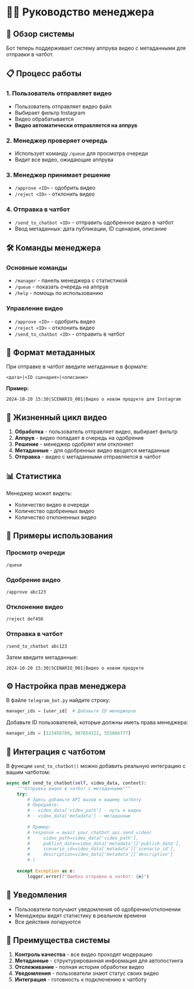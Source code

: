 # 👨‍💼 Руководство менеджера

## 🎯 Обзор системы

Бот теперь поддерживает систему аппрува видео с метаданными для отправки в чатбот.

## 📋 Процесс работы

### 1. Пользователь отправляет видео
- Пользователь отправляет видео файл
- Выбирает фильтр Instagram
- Видео обрабатывается
- **Видео автоматически отправляется на аппрув**

### 2. Менеджер проверяет очередь
- Использует команду `/queue` для просмотра очереди
- Видит все видео, ожидающие аппрува

### 3. Менеджер принимает решение
- `/approve <ID>` - одобрить видео
- `/reject <ID>` - отклонить видео

### 4. Отправка в чатбот
- `/send_to_chatbot <ID>` - отправить одобренное видео в чатбот
- Ввод метаданных: дата публикации, ID сценария, описание

## 🛠️ Команды менеджера

### Основные команды
- `/manager` - панель менеджера с статистикой
- `/queue` - показать очередь на аппрув
- `/help` - помощь по использованию

### Управление видео
- `/approve <ID>` - одобрить видео
- `/reject <ID>` - отклонить видео
- `/send_to_chatbot <ID>` - отправить в чатбот

## 📝 Формат метаданных

При отправке в чатбот введите метаданные в формате:
```
<дата>|<ID сценария>|<описание>
```

**Пример:**
```
2024-10-20 15:30|SCENARIO_001|Видео о новом продукте для Instagram
```

## 🔄 Жизненный цикл видео

1. **Обработка** - пользователь отправляет видео, выбирает фильтр
2. **Аппрув** - видео попадает в очередь на одобрение
3. **Решение** - менеджер одобряет или отклоняет
4. **Метаданные** - для одобренных видео вводятся метаданные
5. **Отправка** - видео с метаданными отправляется в чатбот

## 📊 Статистика

Менеджер может видеть:
- Количество видео в очереди
- Количество одобренных видео
- Количество отклоненных видео

## 🚀 Примеры использования

### Просмотр очереди
```
/queue
```

### Одобрение видео
```
/approve abc123
```

### Отклонение видео
```
/reject def456
```

### Отправка в чатбот
```
/send_to_chatbot abc123
```

Затем введите метаданные:
```
2024-10-20 15:30|SCENARIO_001|Видео о новом продукте
```

## ⚙️ Настройка прав менеджера

В файле `telegram_bot.py` найдите строку:
```python
manager_ids = [user_id]  # Добавьте ID менеджеров
```

Добавьте ID пользователей, которые должны иметь права менеджера:
```python
manager_ids = [123456789, 987654321, 555666777]
```

## 🔧 Интеграция с чатботом

В функции `send_to_chatbot()` можно добавить реальную интеграцию с вашим чатботом:

```python
async def send_to_chatbot(self, video_data, context):
    """Отправка видео в чатбот с метаданными"""
    try:
        # Здесь добавьте API вызов к вашему чатботу
        # Передайте:
        # - video_data['video_path'] - путь к видео
        # - video_data['metadata'] - метаданные
        
        # Пример:
        # response = await your_chatbot_api.send_video(
        #     video_path=video_data['video_path'],
        #     publish_date=video_data['metadata']['publish_date'],
        #     scenario_id=video_data['metadata']['scenario_id'],
        #     description=video_data['metadata']['description']
        # )
        
    except Exception as e:
        logger.error(f"Ошибка отправки в чатбот: {e}")
```

## 📱 Уведомления

- Пользователи получают уведомления об одобрении/отклонении
- Менеджеры видят статистику в реальном времени
- Все действия логируются

## 🎯 Преимущества системы

1. **Контроль качества** - все видео проходят модерацию
2. **Метаданные** - структурированная информация для автопостинга
3. **Отслеживание** - полная история обработки видео
4. **Уведомления** - пользователи знают статус своих видео
5. **Интеграция** - готовность к подключению к чатботу




